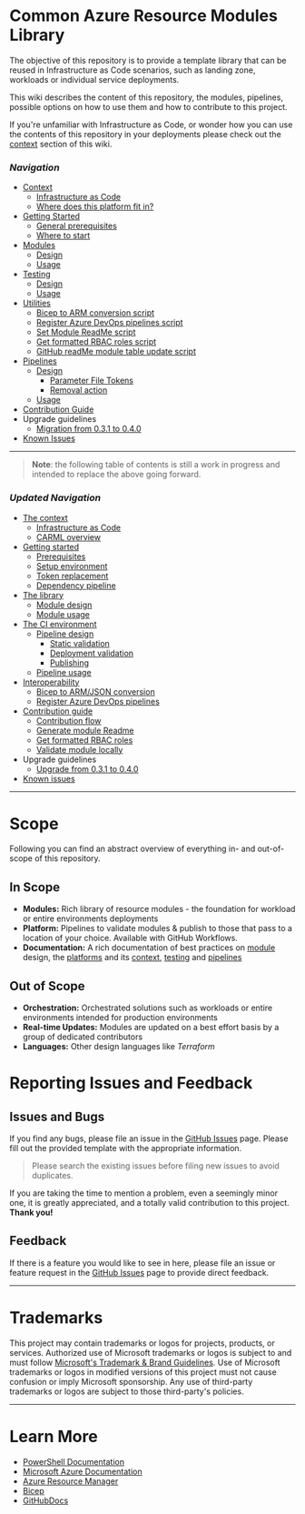 # Common Azure Resource Modules Library

The objective of this repository is to provide a template library that can be reused in Infrastructure as Code scenarios, such as landing zone, workloads or individual service deployments.

This wiki describes the content of this repository, the modules, pipelines, possible options on how to use them and how to contribute to this project.

If you're unfamiliar with Infrastructure as Code, or wonder how you can use the contents of this repository in your deployments please check out the [context](./Context) section of this wiki.

### _Navigation_

- [Context](./Context)
  - [Infrastructure as Code](./Context#infrastructure-as-code-iac)
  - [Where does this platform fit in?](./Context#where-does-this-platform-fit-in)
- [Getting Started](./GettingStarted)
  - [General prerequisites](./GettingStarted#General-prerequisites)
  - [Where to start](./GettingStarted#Where-to-start)
- [Modules](./Modules)
  - [Design](./ModulesDesign)
  - [Usage](./ModulesUsage)
- [Testing](./Testing)
  - [Design](./TestingDesign)
  - [Usage](./TestingUsage)
- [Utilities](./Utilities)
  - [Bicep to ARM conversion script](./UtilitiesConvertToARMTemplate)
  - [Register Azure DevOps pipelines script](./UtilitiesRegisterAzureDevOpsPipeline)
  - [Set Module ReadMe script](./UtilitiesSetModuleReadMe)
  - [Get formatted RBAC roles script](./UtilitiesGetFormattedRBACRoleList)
  - [GitHub readMe module table update script](./UtilitiesSetGitHubReadMeModuleTable.md)
- [Pipelines](./Pipelines)
  - [Design](./PipelinesDesign)
    - [Parameter File Tokens](./ParameterFileTokens)
    - [Removal action](./PipelineRemovalAction)
  - [Usage](./PipelinesUsage)
- [Contribution Guide](./ContributionGuide)
- Upgrade guidelines
  - [Migration from 0.3.1 to 0.4.0](./Migration%20from%200.3.1%20to%200.4.0.md)
- [Known Issues](./KnownIssues)

---

> **Note**: the following table of contents is still a work in progress and intended to replace the above going forward.

### _Updated Navigation_

- [The context](./The%20context)
  - [Infrastructure as Code](./The%20context%20-%20IaC)
  - [CARML overview](./The%20context%20-%20CARML%20overview)
- [Getting started](./Getting%20started)
  - [Prerequisites](./Getting%20started%20-%20Prerequisites)
  - [Setup environment](./Getting%20started%20-%20Setup%20environment)
  - [Token replacement](./Getting%20started%20-%20Token%20replacement)
  - [Dependency pipeline](./Getting%20started%20-%20Dependency%20pipeline)
- [The library](./The%20library)
  - [Module design](./The%20library%20-%20Module%20design)
  - [Module usage](./The%20library%20-%20Module%20usage)
- [The CI environment](./The%20CI%20environment)
  - [Pipeline design](./The%20CI%20environment%20-%20Pipeline%20design)
    - [Static validation](./The%20CI%20environment%20-%20Static%20validation)
    - [Deployment validation](./The%20CI%20environment%20-%20Deployment%20validation)
    - [Publishing](./The%20CI%20environment%20-%20Publishing)
  - [Pipeline usage](./The%20CI%20environment%20-%20Pipeline%20usage)
- [Interoperability](./Interoperability)
  - [Bicep to ARM/JSON conversion](./Interoperability%20-%20Bicep%20to%20ARM%20conversion)
  - [Register Azure DevOps pipelines](./Interoperability%20-%20Register%20Azure%20DevOps%20pipelines)
- [Contribution guide](./Contribution%20guide)
  - [Contribution flow](./Contribution%20guide%20-%20Contribution%20flow)
  - [Generate module Readme](./Contribution%20guide%20-%20Generate%20module%20Readme)
  - [Get formatted RBAC roles](./Contribution%20guide%20-%20Get%20formatted%20RBAC%20roles)
  - [Validate module locally](./Contribution%20guide%20-%20Validate%20module%20locally)
- Upgrade guidelines
  - [Upgrade from 0.3.1 to 0.4.0](./Upgrade%20from%200.3.1%20to%200.4.0)
- [Known issues](./Known%20issues)

---

# Scope

Following you can find an abstract overview of everything in- and out-of-scope of this repository.

## In Scope
- **Modules:** Rich library of resource modules - the foundation for workload or entire environments deployments
- **Platform:** Pipelines to validate modules & publish to those that pass to a location of your choice. Available with GitHub Workflows.
- **Documentation:** A rich documentation of best practices on [module](./Modules) design, the [platforms](./Context) and its [context](./Context), [testing](./Testing) and [pipelines](./Pipelines)

## Out of Scope
- **Orchestration:** Orchestrated solutions such as workloads or entire environments intended for production environments
- **Real-time Updates:** Modules are updated on a best effort basis by a group of dedicated contributors
- **Languages:** Other design languages like _Terraform_

# Reporting Issues and Feedback

## Issues and Bugs

If you find any bugs, please file an issue in the [GitHub Issues][GitHubIssues] page. Please fill out the provided template with the appropriate information.
> Please search the existing issues before filing new issues to avoid duplicates.

If you are taking the time to mention a problem, even a seemingly minor one, it is greatly appreciated, and a totally valid contribution to this project. **Thank you!**

## Feedback

If there is a feature you would like to see in here, please file an issue or feature request in the [GitHub Issues][GitHubIssues] page to provide direct feedback.

---

# Trademarks

This project may contain trademarks or logos for projects, products, or services. Authorized use of Microsoft trademarks or logos is subject to and must follow
[Microsoft's Trademark & Brand Guidelines](https://www.microsoft.com/en-us/legal/intellectualproperty/trademarks/usage/general).
Use of Microsoft trademarks or logos in modified versions of this project must not cause confusion or imply Microsoft sponsorship.
Any use of third-party trademarks or logos are subject to those third-party's policies.

---

# Learn More

- [PowerShell Documentation][PowerShellDocs]
- [Microsoft Azure Documentation][MicrosoftAzureDocs]
- [Azure Resource Manager][AzureResourceManager]
- [Bicep][Bicep]
- [GitHubDocs][GitHubDocs]

<!-- References -->

<!-- Local -->
[GitHubDocs]: <https://docs.github.com/>
[GitHubIssues]: <https://github.com/Azure/Modules/issues>
[AzureResourceManager]: <https://docs.microsoft.com/en-us/azure/azure-resource-manager/management/overview>
[Bicep]: <https://github.com/Azure/bicep>

<!-- Docs -->
[MicrosoftAzureDocs]: <https://docs.microsoft.com/en-us/azure/>
[PowerShellDocs]: <https://docs.microsoft.com/en-us/powershell/>
